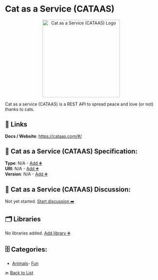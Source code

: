 # Cat as a Service (CATAAS)
<p align="center">
    <img width="256" src="https://raw.githubusercontent.com/apis-list/apis-list/main/apis/cat-as-a-service-cataas/logo_256x256.png" alt="Cat as a Service (CATAAS) Logo"/>
</p>
Cat as a service (CATAAS) is a REST API to spread peace and love (or not) thanks to cats.

##  🔗 Links
**Docs / Website**: https://cataas.com/#/

## 🧬 Cat as a Service (CATAAS) Specification:
**Type**: N/A - [Add ➕](https://github.com/apis-list/apis-list/edit/main/apis.yaml#L2637)  
**URI**: N/A - [Add ➕](https://github.com/apis-list/apis-list/edit/main/apis.yaml#L2637)  
**Version**: N/A - [Add ➕](https://github.com/apis-list/apis-list/edit/main/apis.yaml#L2637)

## 💬 Cat as a Service (CATAAS) Discussion:
Not yet started. [Start discussion ➡️](https://github.com/apis-list/apis-list/discussions/new)

## 🗂️ Libraries

No libraries added. [Add library ➕](https://github.com/apis-list/apis-list/edit/main/apis.yaml#L2637)    


## 🗄️ Categories:
- [Animals](https://github.com/apis-list/apis-list#animals-)- [Fun](https://github.com/apis-list/apis-list#fun-)

🔙  [Back to List](https://github.com/apis-list/apis-list)
